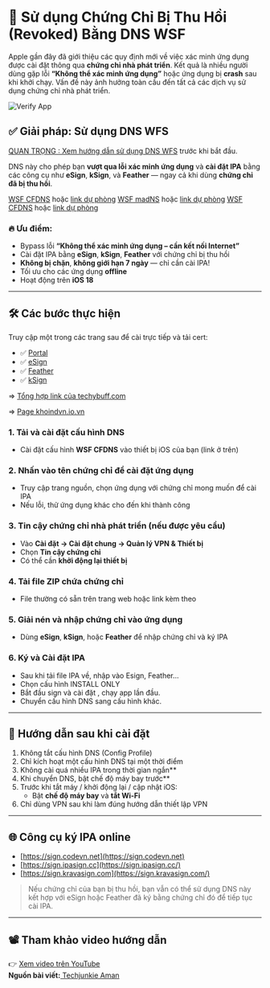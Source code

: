 # 🚀 Sử dụng Chứng Chỉ Bị Thu Hồi (Revoked) Bằng DNS WSF

Apple gần đây đã giới thiệu các quy định mới về việc xác minh ứng dụng được cài đặt thông qua **chứng chỉ nhà phát triển**. Kết quả là nhiều người dùng gặp lỗi **“Không thể xác minh ứng dụng”** hoặc ứng dụng bị **crash** sau khi khởi chạy. Vấn đề này ảnh hưởng toàn cầu đến tất cả các dịch vụ sử dụng chứng chỉ nhà phát triển.

![Verify App](https://drphe.github.io/KhoIPA/common/assets/img/verifyapp.jpg)

## ✅ Giải pháp: Sử dụng DNS WFS


<a href="#" data-url="dnswfs.md" class="news-item-link">QUAN TRỌNG : Xem hướng dẫn sử dụng DNS WFS</a> trước khi bắt đầu.

DNS này cho phép bạn **vượt qua lỗi xác minh ứng dụng** và **cài đặt IPA** bằng các công cụ như **eSign**, **kSign**, và **Feather** — ngay cả khi dùng **chứng chỉ đã bị thu hồi**. 

[WSF CFDNS](https://wsfteam.xyz/files/configurationprofiles/CFDNS-CP144.mobileconfig) hoặc [link dự phòng](https://drphe.github.io/KhoIPA/upload/CFDNS-CP144.mobileconfig)
[WSF madNS](https://wsfteam.xyz/files/configurationprofiles/madNS-CP144.mobileconfig) hoặc [link dự phòng](https://drphe.github.io/KhoIPA/upload/madNS-CP144.mobileconfig)
[WSF CFDNS](https://wsfteam.xyz/files/configurationprofiles/WFS-CP144.mobileconfig) hoặc [link dự phòng](https://drphe.github.io/KhoIPA/upload/WFS-CP144.mobileconfig)

### 🔥 Ưu điểm:

* Bypass lỗi **“Không thể xác minh ứng dụng – cần kết nối Internet”**
* Cài đặt IPA bằng **eSign**, **kSign**, **Feather** với chứng chỉ bị thu hồi
* **Không bị chặn**, **không giới hạn 7 ngày** — chỉ cần cài IPA!
* Tối ưu cho các ứng dụng **offline**
* Hoạt động trên **iOS 18**

---

## 🛠️ Các bước thực hiện

Truy cập một trong các trang sau để cài trực tiếp và tải cert:

* ✅ [Portal](https://wsfteam.xyz/#downloads)
* ✅ [eSign](https://techybuff.com/esign/)
* ✅ [Feather](https://techybuff.com/feather/)
* ✅ [kSign](https://techybuff.com/ksign/)

=> <a href="#" data-url="allsetupipa.md" class="news-item-link"> Tổng hợp link của techybuff.com </a>

=> [Page khoindvn.io.vn](https://khoindvn.io.vn/)


### 1\. Tải và cài đặt cấu hình DNS

* Cài đặt cấu hình **WSF CFDNS** vào thiết bị iOS của bạn (link ở trên)

### 2\. Nhấn vào tên chứng chỉ để cài đặt ứng dụng

* Truy cập trang nguồn, chọn ứng dụng với chứng chỉ mong muốn để cài IPA
* Nếu lỗi, thử ứng dụng khác cho đến khi thành công

### 3\. Tin cậy chứng chỉ nhà phát triển (nếu được yêu cầu)

* Vào **Cài đặt → Cài đặt chung → Quản lý VPN \& Thiết bị**
* Chọn **Tin cậy chứng chỉ**
* Có thể cần **khởi động lại thiết bị**

### 4\. Tải file ZIP chứa chứng chỉ

* File thường có sẵn trên trang web hoặc link kèm theo

### 5\. Giải nén và nhập chứng chỉ vào ứng dụng

* Dùng **eSign**, **kSign**, hoặc **Feather** để nhập chứng chỉ và ký IPA

### 6\. Ký và Cài đặt IPA

* Sau khi tải file IPA về, nhập vào Esign, Feather...
* Chọn cấu hình INSTALL ONLY
* Bắt đầu sign và cài đặt , chạy app lần đầu.
* Chuyển cấu hình DNS sang cấu hình khác.

---

## 📌 Hướng dẫn sau khi cài đặt

1. Không tắt cấu hình DNS (Config Profile)
2. Chỉ kích hoạt một cấu hình DNS tại một thời điểm
3. Không cài quá nhiều IPA trong thời gian ngắn**
4. Khi chuyển DNS, bật chế độ máy bay trước**
5. Trước khi tắt máy / khởi động lại / cập nhật iOS:
   * Bật **chế độ máy bay** và **tắt Wi-Fi**
6. Chỉ dùng VPN sau khi làm đúng hướng dẫn thiết lập VPN

---

## 🌐 Công cụ ký IPA online

* [https://sign.codevn.net](https://sign.codevn.net)
* [https://sign.ipasign.cc](https://sign.ipasign.cc/)
* [https://sign.kravasign.com](https://sign.kravasign.com/)

> Nếu chứng chỉ của bạn bị thu hồi, bạn vẫn có thể sử dụng DNS này kết hợp với eSign hoặc Feather đã ký bằng chứng chỉ đó để tiếp tục cài IPA.

---

## 📽️ Tham khảo video hướng dẫn

👉 [Xem video trên YouTube](https://www.youtube.com/watch?v=HXnNqb05ios)  
**Nguồn bài viết:**[ Techjunkie Aman](https://t.me/TheTechjunkieAman)

